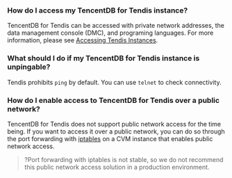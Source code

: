### How do I access my TencentDB for Tendis instance?
TencentDB for Tendis can be accessed with private network addresses, the data management console (DMC), and programing languages. For more information, please see [Accessing Tendis Instances](https://intl.cloud.tencent.com/document/product/1083/39268).

### What should I do if my TencentDB for Tendis instance is unpingable? 
Tendis prohibits `ping` by default. You can use `telnet` to check connectivity.

### How do I enable access to TencentDB for Tendis over a public network? 
TencentDB for Tendis does not support public network access for the time being. If you want to access it over a public network, you can do so through the port forwarding with [iptables](https://intl.cloud.tencent.com/document/product/1083/39269) on a CVM instance that enables public network access.
>?Port forwarding with iptables is not stable, so we do not recommend this public network access solution in a production environment.
